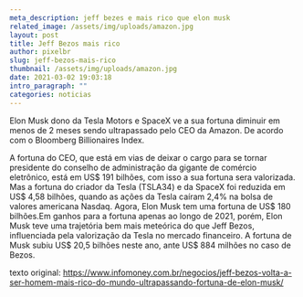 ```yaml
---
meta_description: jeff bezes e mais rico que elon musk
related_image: /assets/img/uploads/amazon.jpg
layout: post
title: Jeff Bezos mais rico
author: pixelbr
slug: jeff-bezos-mais-rico
thumbnail: /assets/img/uploads/amazon.jpg
date: 2021-03-02 19:03:18
intro_paragraph: ""
categories: noticias
---
```



Elon Musk dono da Tesla Motors e SpaceX  ve a sua fortuna diminuir em menos de 2 meses sendo ultrapassado pelo CEO da Amazon.
De acordo com o Bloomberg Billionaires Index.

A fortuna do CEO, que está em vias de deixar o cargo para se tornar presidente do conselho de administração da gigante de comércio eletrônico, está em US$ 191 bilhões, 
com isso a sua fortuna sera valorizada. Mas a fortuna do criador da Tesla (TSLA34) e da SpaceX foi reduzida em US$ 4,58 bilhões, quando as ações da Tesla caíram 2,4% na bolsa de valores 
americana Nasdaq. Agora, Elon Musk tem uma fortuna de US$ 180 bilhões.Em ganhos para a fortuna apenas ao longo de 2021, porém, Elon Musk teve uma trajetória bem mais meteórica do que Jeff Bezos, influenciada pela valorização da Tesla no mercado financeiro. A fortuna de Musk subiu US$ 20,5 bilhões neste ano, ante US$ 884 milhões no caso de Bezos.


texto original: https://www.infomoney.com.br/negocios/jeff-bezos-volta-a-ser-homem-mais-rico-do-mundo-ultrapassando-fortuna-de-elon-musk/

